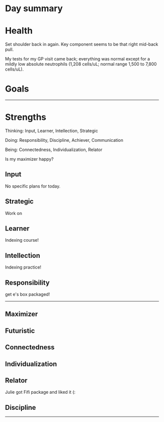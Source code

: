 # Day summary


# Health
Set shoulder back in again. Key component seems to be that right mid-back pull. 

My tests for my GP visit came back; everything was normal except for a mildly low absolute neutrophils (1,208 cells/uL; normal range 1,500 to 7,800 cells/uL). 

# Goals



------
# Strengths
Thinking: Input, Learner, Intellection, Strategic

Doing: Responsibility, Discipline, Achiever, Communication

Being: Connectedness, Individualization, Relator

Is my maximizer happy? 

## Input
No specific plans for today. 

## Strategic
Work on 

## Learner
Indexing course!

## Intellection
Indexing practice!

## Responsibility
get e's box packaged!

----

## Maximizer

## Futuristic

## Connectedness

## Individualization

## Relator
Julie got Fifi package and liked it (:

## Discipline

-----
